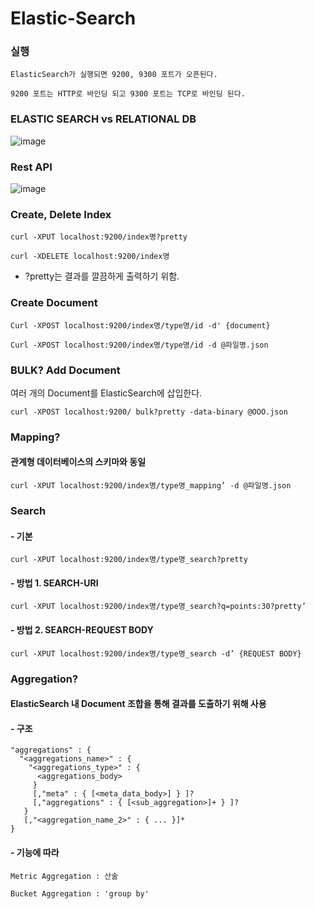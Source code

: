 # Elastic-Search

### 실행 
```
ElasticSearch가 실행되면 9200, 9300 포트가 오픈된다.

9200 포트는 HTTP로 바인딩 되고 9300 포트는 TCP로 바인딩 된다.
```
### ELASTIC SEARCH vs RELATIONAL DB

![image](https://user-images.githubusercontent.com/55612222/108634230-0155b580-74bc-11eb-8661-ee7f11169f54.png)

### Rest API

![image](https://user-images.githubusercontent.com/55612222/108634247-17fc0c80-74bc-11eb-889d-31e9506bcb66.png)

### Create, Delete Index

```
curl -XPUT localhost:9200/index명?pretty

curl -XDELETE localhost:9200/index명
```
- ?pretty는 결과를 깔끔하게 출력하기 위함.

### Create Document

```
Curl -XPOST localhost:9200/index명/type명/id -d' {document}

Curl -XPOST localhost:9200/index명/type명/id -d @파일명.json
```
  
### BULK? Add Document
여러 개의 Document를 ElasticSearch에 삽입한다.
```
curl -XPOST localhost:9200/ bulk?pretty -data-binary @OOO.json
```

### Mapping? 
#### 관계형 데이터베이스의 스키마와 동일
```
curl -XPUT localhost:9200/index명/type명_mapping’ -d @파일명.json
```
### Search
#### - 기본
```
curl -XPUT localhost:9200/index명/type명_search?pretty
```
#### - 방법 1. SEARCH-URI
```
curl -XPUT localhost:9200/index명/type명_search?q=points:30?pretty’
```
#### - 방법 2. SEARCH-REQUEST BODY
```
curl -XPUT localhost:9200/index명/type명_search -d’ {REQUEST BODY}
```
### Aggregation? 
#### ElasticSearch 내 Document 조합을 통해 결과를 도출하기 위해 사용
#### - 구조
```
"aggregations" : {
  "<aggregations_name>" : {
    "<aggregations_type>" : {
      <aggregations_body>
     }
     [,"meta" : { [<meta_data_body>] } ]?
     [,"aggregations" : { [<sub_aggregation>]+ } ]?
   }
   [,"<aggregation_name_2>" : { ... }]*
}
```
#### - 기능에 따라 
```
Metric Aggregation : 산술

Bucket Aggregation : 'group by'
```

